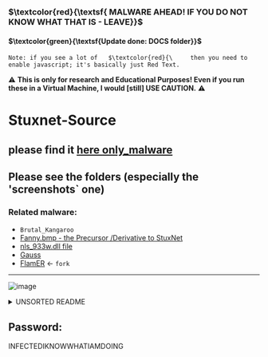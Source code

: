 ### **$\textcolor{red}{\textsf{ MALWARE AHEAD! IF YOU  DO NOT  KNOW WHAT THAT IS  - LEAVE}}$**
#### **$\textcolor{green}{\textsf{Update done: DOCS folder}}$**

`Note: if you see a lot of   $\textcolor{red}{\     then you need to enable javascript; it's basically just Red Text.`

⚠️ **This is only for research and Educational Purposes! Even if you run these in a Virtual Machine, I would [still] USE CAUTION.** ⚠️

# Stuxnet-Source
please find it [here **only_malware**](https://github.com/loneicewolf/Stuxnet-Source/tree/ONLY_MALWARE)
---

## Please see the folders (especially the 'screenshots` one)

### Related malware:
- `Brutal_Kangaroo`
- [Fanny.bmp - the Precursor /Derivative to StuxNet](https://github.com/loneicewolf/fanny.bmp)
- [nls_933w.dll file](https://github.com/loneicewolf/nls_933w_dll)
- [Gauss](Https://github.com/loneicewolf/Gauss-Src)
- [FlamER](https://github.com/loneicewolf/flame-sourcecode) <- `fork`

***

![image](https://github.com/loneicewolf/Stuxnet-Source/assets/68499986/b6b9bb54-9b05-4a53-bfdc-1f175f1a9901)

<details><summary> UNSORTED README </summary>

## STUXNET
*is a Worm that attacked Nuclear Power plants, trough unusual vulnerabilities. So-called 0Day vulnerabilities.*

## Basic Overview:

Includes:
- Source files, (plc etc)
- Binaries (malware etc)
- PLC Sample program  (plc etc)

### fanny.bmp - (malware) what is it?
- Fanny (known as fanny.bmp or, the classical a,b,c,d,e,...,__j__.lnk worm,(Is (likely) **not ** visible in Windows XP and such, (but I have seen some versions of it where it has a,b and c - all the way up to j)- on other versions of Windows.  

- Propagates trough Removable USB devices, which has a extremely sophisticated Rootkit, which not only hides itself, but adds itself at startup in the reg in windows machines, but it has also some other, quite shocking capabilities, such as a submodule to re-program hardware, (more specifically, HDD's Firmware) for **Extreme persistence.**)
   It exploited same vulns as Stuxnet did, and has striking similarities with it, and was used **before even Stuxnet was used**)
   
   Link to fanny.bmp: https://github.com/loneicewolf/fanny.bmp
  
- Flame( Aka, SKyWiper, Flame, FlameR!, PROPS_FLAME)
- https://www.zdnet.com/article/five-years-after-the-equation-group-hdd-hacks-firmware-security-still-sucks/
- https://www.wired.com/2015/02/nsa-firmware-hacking/
- https://www.theregister.com/2015/02/17/kaspersky_labs_equation_group/

## TREE OVERVIEW  ###
Overview of Files in FILES.ZIP

STUXNET.DLL_EMBEDDED_RSRCS:

    bin201.bin
    bin202.bin
    bin203.bin
    bin205.bin
    bin208.bin
    bin209.bin
    bin210.bin
    bin221.bin
    bin222.bin
    bin240.bin
    bin241.bin
    bin242.bin
    bin250.bin

---


STEP7:

---


    STL-cheat-sheet-by-category.pdf -'STL-cheat-sheet-by-alphabet (1).pdf'
    S_ST70_XX_00030V.TIF
    SIMATIC_STEP7_Basic_software.jpg
    HW_e.gif
    25209116_STEP7Example.zip

---


BINS:

---


    '~WTR4141_J_37FC7C5D89F1E5A96F54318DF1A2B905.dll'
    wincc_kernel32.dll.aslr.00013b86.livebin.exe
    unknown_hook_in_services_memorymod-0x006b0000-0x006b1000.livebin.exe
    S_D102BDAD06B27616BABE442E14461059
    R_98FBEBD8883021FBE6464C37ACF17938
    Q_C1CB4117D9998C79AE10C1B890C23A4D
    P_F9BAE53E77B31841235F698955AECE30.dll
    O_CC1DB5360109DE3B857654297D262CA1.dll
    N_CA9EABEAB482524E5797C684398335D5
    mrxnet.sys.livebin.exe
    mrxnet.sys.593503354.mapped.livebin
    mrxcls.sys.livebin.exe
    mrxcls.sys.1278394761.mapped.livebin
    memorymod-pe-0x10000000-0x10138000.1155327658.mapped.livebin
    memorymod-pe-0x00090000-0x0010a000.1990061290.mapped.livebin
    memorymod-0x006b0000-0x006b1000.450210202.mapped.livebin
    maindll_dropper_memorymod-pe-0x10000000-0x10138000.livebin.exe
    M_1E17D81979271CFA44D471430FE123A5
    lsass.exe.1373553098.mapped.livebin
    lsass2_memorymod-pe-0x00090000-0x0010a000.livebin.exe
    lsass1_lsass.exe.livebin.exe
    L_4589EF6876E9C8C05DCF4DB00A54887B
    kernel32.dll.aslr.00013b86.1616636409.mapped.livebin
    K_055A3421813CAF77E1387FF77B2E2E28
    I_F8153747BAE8B4AE48837EE17172151E
    H_A3844A1B6BEA3F6FAF9C276858F40960
    G_F979C6A3E668C5073C4C6506461B034E
    F_335707EABBE7FF256E0650432ACCEC9B
    E_789F6F8DE3F140CF5D73BEF0B8ABAF78
    desktop.ini
    D_7A4E2D2638A454442EFB95F23DF391A1
    C_016169EBEBF1CEC2AAD6C7F0D0EE9026
    B_74DDC49A7C121A61B8D06C03F92D0C13
    'A_30DF51C9F0D9B010350DC09ABE1E4E97.ex$'


---


</details>



## Password:
INFECTEDIKNOWWHATIAMDOING

